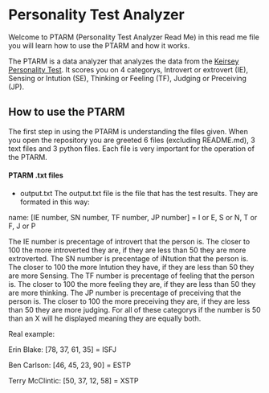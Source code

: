 # Personality Test Analyzer
Welcome to PTARM (Personality Test Analyzer Read Me) in this read me file you will learn how to use the PTARM and how it works. 

The PTARM is a data analyzer that analyzes the data from the [Keirsey Personality Test](https://www.keirsey.com/). It scores you on 4 categorys, Introvert or extrovert (IE), Sensing or Intution (SE), Thinking or Feeling (TF), Judging or Preceiving (JP).

## How to use the PTARM
The first step in using the PTARM is understanding the files given. When you open the repository you are greeted 6 files (excluding README.md), 3 text files and 3 python files. Each file is very important for the operation of the PTARM.

#### PTARM .txt files
* output.txt
The output.txt file is the file that has the test results. They are formated in this way:

name: [IE number, SN number, TF number, JP number] = I or E, S or N, T or F, J or P

The IE number is precentage of introvert that the person is. The closer to 100 the more introverted they are, if they are less than 50 they are more extroverted.
The SN number is precentage of iNtution that the person is. The closer to 100 the more Intution they have, if they are less than 50 they are more Sensing.
The TF number is precentage of feeling that the person is. The closer to 100 the more feeling they are, if they are less than 50 they are more thinking.
The JP number is precentage of preceiving that the person is. The closer to 100 the more preceiving they are, if they are less than 50 they are more judging.
For all of these categorys if the number is 50 than an X will he displayed meaning they are equally both.

Real example:

Erin Blake: [78, 37, 61, 35] = ISFJ

Ben Carlson: [46, 45, 23, 90] = ESTP

Terry McClintic: [50, 37, 12, 58] = XSTP





